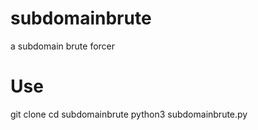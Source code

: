 # subdomainbrute
a subdomain brute forcer

# Use

git clone 
cd subdomainbrute
python3 subdomainbrute.py
